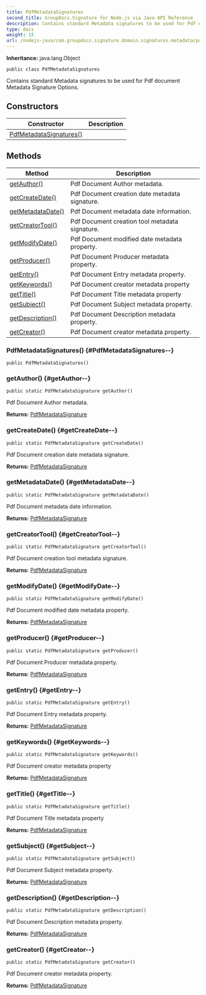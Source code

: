 ```yaml
---
title: PdfMetadataSignatures
second_title: GroupDocs.Signature for Node.js via Java API Reference
description: Contains standard Metadata signatures to be used for Pdf document Metadata Signature Options.
type: docs
weight: 15
url: /nodejs-java/com.groupdocs.signature.domain.signatures.metadata/pdfmetadatasignatures/
---
```

**Inheritance:**
java.lang.Object
```
public class PdfMetadataSignatures
```

Contains standard Metadata signatures to be used for Pdf document Metadata Signature Options.
## Constructors

| Constructor | Description |
| --- | --- |
| [PdfMetadataSignatures()](#PdfMetadataSignatures--) |  |
## Methods

| Method | Description |
| --- | --- |
| [getAuthor()](#getAuthor--) | Pdf Document Author metadata. |
| [getCreateDate()](#getCreateDate--) | Pdf Document creation date metadata signature. |
| [getMetadataDate()](#getMetadataDate--) | Pdf Document metadata date information. |
| [getCreatorTool()](#getCreatorTool--) | Pdf Document creation tool metadata signature. |
| [getModifyDate()](#getModifyDate--) | Pdf Document modified date metadata property. |
| [getProducer()](#getProducer--) | Pdf Document Producer metadata property. |
| [getEntry()](#getEntry--) | Pdf Document Entry metadata property. |
| [getKeywords()](#getKeywords--) | Pdf Document creator metadata property |
| [getTitle()](#getTitle--) | Pdf Document Title metadata property |
| [getSubject()](#getSubject--) | Pdf Document Subject metadata property. |
| [getDescription()](#getDescription--) | Pdf Document Description metadata property. |
| [getCreator()](#getCreator--) | Pdf Document creator metadata property. |
### PdfMetadataSignatures() {#PdfMetadataSignatures--}
```
public PdfMetadataSignatures()
```


### getAuthor() {#getAuthor--}
```
public static PdfMetadataSignature getAuthor()
```


Pdf Document Author metadata.

**Returns:**
[PdfMetadataSignature](../../com.groupdocs.signature.domain.signatures.metadata/pdfmetadatasignature)
### getCreateDate() {#getCreateDate--}
```
public static PdfMetadataSignature getCreateDate()
```


Pdf Document creation date metadata signature.

**Returns:**
[PdfMetadataSignature](../../com.groupdocs.signature.domain.signatures.metadata/pdfmetadatasignature)
### getMetadataDate() {#getMetadataDate--}
```
public static PdfMetadataSignature getMetadataDate()
```


Pdf Document metadata date information.

**Returns:**
[PdfMetadataSignature](../../com.groupdocs.signature.domain.signatures.metadata/pdfmetadatasignature)
### getCreatorTool() {#getCreatorTool--}
```
public static PdfMetadataSignature getCreatorTool()
```


Pdf Document creation tool metadata signature.

**Returns:**
[PdfMetadataSignature](../../com.groupdocs.signature.domain.signatures.metadata/pdfmetadatasignature)
### getModifyDate() {#getModifyDate--}
```
public static PdfMetadataSignature getModifyDate()
```


Pdf Document modified date metadata property.

**Returns:**
[PdfMetadataSignature](../../com.groupdocs.signature.domain.signatures.metadata/pdfmetadatasignature)
### getProducer() {#getProducer--}
```
public static PdfMetadataSignature getProducer()
```


Pdf Document Producer metadata property.

**Returns:**
[PdfMetadataSignature](../../com.groupdocs.signature.domain.signatures.metadata/pdfmetadatasignature)
### getEntry() {#getEntry--}
```
public static PdfMetadataSignature getEntry()
```


Pdf Document Entry metadata property.

**Returns:**
[PdfMetadataSignature](../../com.groupdocs.signature.domain.signatures.metadata/pdfmetadatasignature)
### getKeywords() {#getKeywords--}
```
public static PdfMetadataSignature getKeywords()
```


Pdf Document creator metadata property

**Returns:**
[PdfMetadataSignature](../../com.groupdocs.signature.domain.signatures.metadata/pdfmetadatasignature)
### getTitle() {#getTitle--}
```
public static PdfMetadataSignature getTitle()
```


Pdf Document Title metadata property

**Returns:**
[PdfMetadataSignature](../../com.groupdocs.signature.domain.signatures.metadata/pdfmetadatasignature)
### getSubject() {#getSubject--}
```
public static PdfMetadataSignature getSubject()
```


Pdf Document Subject metadata property.

**Returns:**
[PdfMetadataSignature](../../com.groupdocs.signature.domain.signatures.metadata/pdfmetadatasignature)
### getDescription() {#getDescription--}
```
public static PdfMetadataSignature getDescription()
```


Pdf Document Description metadata property.

**Returns:**
[PdfMetadataSignature](../../com.groupdocs.signature.domain.signatures.metadata/pdfmetadatasignature)
### getCreator() {#getCreator--}
```
public static PdfMetadataSignature getCreator()
```


Pdf Document creator metadata property.

**Returns:**
[PdfMetadataSignature](../../com.groupdocs.signature.domain.signatures.metadata/pdfmetadatasignature)
